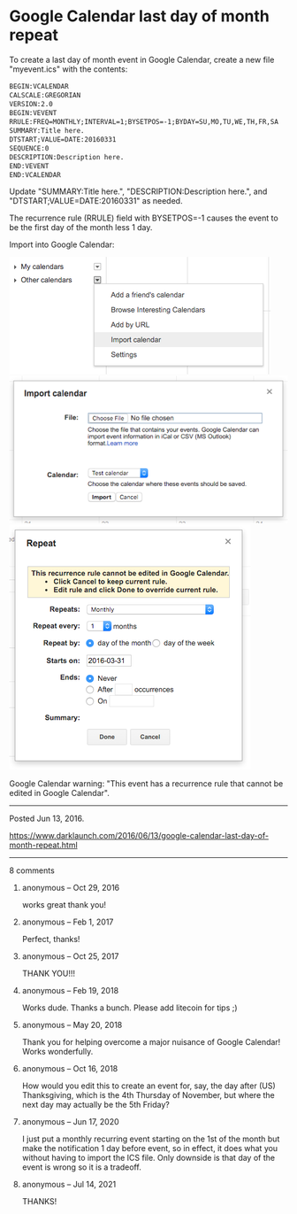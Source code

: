 # Google Calendar last day of month repeat

To create a last day of month event in Google Calendar, create a new file "myevent.ics" with the contents:

```
BEGIN:VCALENDAR
CALSCALE:GREGORIAN
VERSION:2.0
BEGIN:VEVENT
RRULE:FREQ=MONTHLY;INTERVAL=1;BYSETPOS=-1;BYDAY=SU,MO,TU,WE,TH,FR,SA
SUMMARY:Title here.
DTSTART;VALUE=DATE:20160331
SEQUENCE:0
DESCRIPTION:Description here.
END:VEVENT
END:VCALENDAR
```

Update "SUMMARY:Title here.", "DESCRIPTION:Description here.", and "DTSTART;VALUE=DATE:20160331" as needed.

The recurrence rule (RRULE) field with BYSETPOS=-1 causes the event to be the first day of the month less 1 day.

Import into Google Calendar:

<img alt="" src="/img/uploads/2016-06/google-calendar-import-calendar.png" />
<img alt="" src="/img/uploads/2016-06/google-calendar-import.png" />
<img alt="" src="/img/uploads/2016-06/google-calendar-event-repeat.png" />

Google Calendar warning: "This event has a recurrence rule that cannot be edited in Google Calendar".

---

Posted Jun 13, 2016.

https://www.darklaunch.com/2016/06/13/google-calendar-last-day-of-month-repeat.html

---

8 comments

<ol><li><div>

anonymous &ndash; Oct 29, 2016<div>

works great thank you!

</div></div></li><li><div>

anonymous &ndash; Feb 1, 2017<div>

Perfect, thanks!

</div></div></li><li><div>

anonymous &ndash; Oct 25, 2017<div>

THANK YOU!!!

</div></div></li><li><div>

anonymous &ndash; Feb 19, 2018<div>

Works dude. Thanks a bunch. Please add litecoin for tips ;)

</div></div></li><li><div>

anonymous &ndash; May 20, 2018<div>

Thank you for helping overcome a major nuisance of Google Calendar! Works wonderfully.

</div></div></li><li><div>

anonymous &ndash; Oct 16, 2018<div>

How would you edit this to create an event for, say, the day after (US) Thanksgiving, which is the 4th Thursday of November, but where the next day may actually be the 5th Friday?

</div></div></li><li><div>

anonymous &ndash; Jun 17, 2020<div>

I just put a monthly recurring event starting on the 1st of the month but make the notification 1 day before event, so in effect, it does what you without having to import the ICS file. Only downside is that day of the event is wrong so it is a tradeoff.

</div></div></li><li><div>

anonymous &ndash; Jul 14, 2021<div>

THANKS!

</div></div></li></ol>